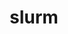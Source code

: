 ---
title: "slurm"
layout: cache
categories: [package, develop]
meta: {"versions": ["23-02-4-1"], "compilers": ["gcc@=11.1.0", "gcc@=11.3.0", "gcc@=7.5.0"], "oss": ["ubuntu18.04", "ubuntu20.04", "ubuntu22.04"], "platforms": ["linux"], "targets": ["ppc64le", "x86_64_v3"], "stacks": ["e4s", "e4s-power", "radiuss", "root", "tutorial"], "num_specs": 24, "num_specs_by_stack": {"root": 24, "radiuss": 6, "e4s-power": 6, "e4s": 6, "tutorial": 6}}
spec_details: [{"hash": "ngaggci4ospfi5jcfazwzkkuxcw6pn7g", "compiler": "gcc@=7.5.0", "versions": ["23-02-4-1"], "os": "ubuntu18.04", "platform": "linux", "target": "x86_64_v3", "variants": ["build_system=autotools", "~gtk", "~hdf5", "~hwloc", "~mariadb", "~pmix", "+readline", "~restd", "sysconfdir=PREFIX/etc"], "stacks": ["root", "radiuss"], "size": "-", "tarball": "https://binaries.spack.io/develop/build_cache/linux-ubuntu18.04-x86_64_v3/gcc-7.5.0/slurm-23-02-4-1/linux-ubuntu18.04-x86_64_v3-gcc-7.5.0-slurm-23-02-4-1-ngaggci4ospfi5jcfazwzkkuxcw6pn7g.spack"}, {"hash": "hietrqfbg5yq4ij75gpzat24jnmapcld", "compiler": "gcc@=7.5.0", "versions": ["23-02-4-1"], "os": "ubuntu18.04", "platform": "linux", "target": "x86_64_v3", "variants": ["build_system=autotools", "~gtk", "~hdf5", "~hwloc", "~mariadb", "~pmix", "+readline", "~restd", "sysconfdir=PREFIX/etc"], "stacks": ["root", "radiuss"], "size": "-", "tarball": "https://binaries.spack.io/develop/build_cache/linux-ubuntu18.04-x86_64_v3/gcc-7.5.0/slurm-23-02-4-1/linux-ubuntu18.04-x86_64_v3-gcc-7.5.0-slurm-23-02-4-1-hietrqfbg5yq4ij75gpzat24jnmapcld.spack"}, {"hash": "oej2sp6a4xe4pjt5mkup6hlguuroqf7q", "compiler": "gcc@=7.5.0", "versions": ["23-02-4-1"], "os": "ubuntu18.04", "platform": "linux", "target": "x86_64_v3", "variants": ["build_system=autotools", "~gtk", "~hdf5", "~hwloc", "~mariadb", "~pmix", "+readline", "~restd", "sysconfdir=PREFIX/etc"], "stacks": ["root", "radiuss"], "size": "-", "tarball": "https://binaries.spack.io/develop/build_cache/linux-ubuntu18.04-x86_64_v3/gcc-7.5.0/slurm-23-02-4-1/linux-ubuntu18.04-x86_64_v3-gcc-7.5.0-slurm-23-02-4-1-oej2sp6a4xe4pjt5mkup6hlguuroqf7q.spack"}, {"hash": "i6r74fxpnut3erfv4myg57eixc545sgo", "compiler": "gcc@=7.5.0", "versions": ["23-02-4-1"], "os": "ubuntu18.04", "platform": "linux", "target": "x86_64_v3", "variants": ["build_system=autotools", "~gtk", "~hdf5", "~hwloc", "~mariadb", "~pmix", "+readline", "~restd", "sysconfdir=PREFIX/etc"], "stacks": ["root", "radiuss"], "size": "-", "tarball": "https://binaries.spack.io/develop/build_cache/linux-ubuntu18.04-x86_64_v3/gcc-7.5.0/slurm-23-02-4-1/linux-ubuntu18.04-x86_64_v3-gcc-7.5.0-slurm-23-02-4-1-i6r74fxpnut3erfv4myg57eixc545sgo.spack"}, {"hash": "rjhpltgr2r3zvj5msa64acnyqmbs7xg4", "compiler": "gcc@=7.5.0", "versions": ["23-02-4-1"], "os": "ubuntu18.04", "platform": "linux", "target": "x86_64_v3", "variants": ["build_system=autotools", "~gtk", "~hdf5", "~hwloc", "~mariadb", "~pmix", "+readline", "~restd", "sysconfdir=PREFIX/etc"], "stacks": ["root", "radiuss"], "size": "-", "tarball": "https://binaries.spack.io/develop/build_cache/linux-ubuntu18.04-x86_64_v3/gcc-7.5.0/slurm-23-02-4-1/linux-ubuntu18.04-x86_64_v3-gcc-7.5.0-slurm-23-02-4-1-rjhpltgr2r3zvj5msa64acnyqmbs7xg4.spack"}, {"hash": "u2fb3lpskgtgas374x7o4w4exab3inxb", "compiler": "gcc@=7.5.0", "versions": ["23-02-4-1"], "os": "ubuntu18.04", "platform": "linux", "target": "x86_64_v3", "variants": ["build_system=autotools", "~gtk", "~hdf5", "~hwloc", "~mariadb", "~pmix", "+readline", "~restd", "sysconfdir=PREFIX/etc"], "stacks": ["root", "radiuss"], "size": "-", "tarball": "https://binaries.spack.io/develop/build_cache/linux-ubuntu18.04-x86_64_v3/gcc-7.5.0/slurm-23-02-4-1/linux-ubuntu18.04-x86_64_v3-gcc-7.5.0-slurm-23-02-4-1-u2fb3lpskgtgas374x7o4w4exab3inxb.spack"}, {"hash": "ktnqlunzzjgwpxfip2oey7rkapcdvya2", "compiler": "gcc@=11.1.0", "versions": ["23-02-4-1"], "os": "ubuntu20.04", "platform": "linux", "target": "ppc64le", "variants": ["build_system=autotools", "~gtk", "~hdf5", "~hwloc", "~mariadb", "~pmix", "+readline", "~restd", "sysconfdir=PREFIX/etc"], "stacks": ["root", "e4s-power"], "size": "-", "tarball": "https://binaries.spack.io/develop/build_cache/linux-ubuntu20.04-ppc64le/gcc-11.1.0/slurm-23-02-4-1/linux-ubuntu20.04-ppc64le-gcc-11.1.0-slurm-23-02-4-1-ktnqlunzzjgwpxfip2oey7rkapcdvya2.spack"}, {"hash": "qqg5h25nguex7e74zyko3ub2paqy5xe5", "compiler": "gcc@=11.1.0", "versions": ["23-02-4-1"], "os": "ubuntu20.04", "platform": "linux", "target": "ppc64le", "variants": ["build_system=autotools", "~gtk", "~hdf5", "~hwloc", "~mariadb", "~pmix", "+readline", "~restd", "sysconfdir=PREFIX/etc"], "stacks": ["root", "e4s-power"], "size": "-", "tarball": "https://binaries.spack.io/develop/build_cache/linux-ubuntu20.04-ppc64le/gcc-11.1.0/slurm-23-02-4-1/linux-ubuntu20.04-ppc64le-gcc-11.1.0-slurm-23-02-4-1-qqg5h25nguex7e74zyko3ub2paqy5xe5.spack"}, {"hash": "4frboxgmvj7aak2zpqfti5i4barpbkpo", "compiler": "gcc@=11.1.0", "versions": ["23-02-4-1"], "os": "ubuntu20.04", "platform": "linux", "target": "ppc64le", "variants": ["build_system=autotools", "~gtk", "~hdf5", "~hwloc", "~mariadb", "~pmix", "+readline", "~restd", "sysconfdir=PREFIX/etc"], "stacks": ["root", "e4s-power"], "size": "-", "tarball": "https://binaries.spack.io/develop/build_cache/linux-ubuntu20.04-ppc64le/gcc-11.1.0/slurm-23-02-4-1/linux-ubuntu20.04-ppc64le-gcc-11.1.0-slurm-23-02-4-1-4frboxgmvj7aak2zpqfti5i4barpbkpo.spack"}, {"hash": "d5eu5m6hhkphnlkdwljwnd3tap25hx7v", "compiler": "gcc@=11.1.0", "versions": ["23-02-4-1"], "os": "ubuntu20.04", "platform": "linux", "target": "ppc64le", "variants": ["build_system=autotools", "~gtk", "~hdf5", "~hwloc", "~mariadb", "~pmix", "+readline", "~restd", "sysconfdir=PREFIX/etc"], "stacks": ["root", "e4s-power"], "size": "-", "tarball": "https://binaries.spack.io/develop/build_cache/linux-ubuntu20.04-ppc64le/gcc-11.1.0/slurm-23-02-4-1/linux-ubuntu20.04-ppc64le-gcc-11.1.0-slurm-23-02-4-1-d5eu5m6hhkphnlkdwljwnd3tap25hx7v.spack"}, {"hash": "fzoidt7jgqn26rp4atpl753p2s2wjtyh", "compiler": "gcc@=11.1.0", "versions": ["23-02-4-1"], "os": "ubuntu20.04", "platform": "linux", "target": "ppc64le", "variants": ["build_system=autotools", "~gtk", "~hdf5", "~hwloc", "~mariadb", "~pmix", "+readline", "~restd", "sysconfdir=PREFIX/etc"], "stacks": ["root", "e4s-power"], "size": "-", "tarball": "https://binaries.spack.io/develop/build_cache/linux-ubuntu20.04-ppc64le/gcc-11.1.0/slurm-23-02-4-1/linux-ubuntu20.04-ppc64le-gcc-11.1.0-slurm-23-02-4-1-fzoidt7jgqn26rp4atpl753p2s2wjtyh.spack"}, {"hash": "wr2eprz5so3il5t5qhqgodpnmcxgitld", "compiler": "gcc@=11.1.0", "versions": ["23-02-4-1"], "os": "ubuntu20.04", "platform": "linux", "target": "ppc64le", "variants": ["build_system=autotools", "~gtk", "~hdf5", "~hwloc", "~mariadb", "~pmix", "+readline", "~restd", "sysconfdir=PREFIX/etc"], "stacks": ["root", "e4s-power"], "size": "-", "tarball": "https://binaries.spack.io/develop/build_cache/linux-ubuntu20.04-ppc64le/gcc-11.1.0/slurm-23-02-4-1/linux-ubuntu20.04-ppc64le-gcc-11.1.0-slurm-23-02-4-1-wr2eprz5so3il5t5qhqgodpnmcxgitld.spack"}, {"hash": "oov7365fky4xttotjpcfo2pjcgqbes6f", "compiler": "gcc@=11.1.0", "versions": ["23-02-4-1"], "os": "ubuntu20.04", "platform": "linux", "target": "x86_64_v3", "variants": ["build_system=autotools", "~gtk", "~hdf5", "~hwloc", "~mariadb", "~pmix", "+readline", "~restd", "sysconfdir=PREFIX/etc"], "stacks": ["e4s", "root"], "size": "-", "tarball": "https://binaries.spack.io/develop/build_cache/linux-ubuntu20.04-x86_64_v3/gcc-11.1.0/slurm-23-02-4-1/linux-ubuntu20.04-x86_64_v3-gcc-11.1.0-slurm-23-02-4-1-oov7365fky4xttotjpcfo2pjcgqbes6f.spack"}, {"hash": "bdugyc6h5vetlwj4uvze3xwboo45quh4", "compiler": "gcc@=11.1.0", "versions": ["23-02-4-1"], "os": "ubuntu20.04", "platform": "linux", "target": "x86_64_v3", "variants": ["build_system=autotools", "~gtk", "~hdf5", "~hwloc", "~mariadb", "~pmix", "+readline", "~restd", "sysconfdir=PREFIX/etc"], "stacks": ["e4s", "root"], "size": "-", "tarball": "https://binaries.spack.io/develop/build_cache/linux-ubuntu20.04-x86_64_v3/gcc-11.1.0/slurm-23-02-4-1/linux-ubuntu20.04-x86_64_v3-gcc-11.1.0-slurm-23-02-4-1-bdugyc6h5vetlwj4uvze3xwboo45quh4.spack"}, {"hash": "a4zb2asxzsmzzniilxfhl3cljm44uune", "compiler": "gcc@=11.1.0", "versions": ["23-02-4-1"], "os": "ubuntu20.04", "platform": "linux", "target": "x86_64_v3", "variants": ["build_system=autotools", "~gtk", "~hdf5", "~hwloc", "~mariadb", "~pmix", "+readline", "~restd", "sysconfdir=PREFIX/etc"], "stacks": ["e4s", "root"], "size": "-", "tarball": "https://binaries.spack.io/develop/build_cache/linux-ubuntu20.04-x86_64_v3/gcc-11.1.0/slurm-23-02-4-1/linux-ubuntu20.04-x86_64_v3-gcc-11.1.0-slurm-23-02-4-1-a4zb2asxzsmzzniilxfhl3cljm44uune.spack"}, {"hash": "aqgmyvmkbcf6crhvnbiiqpidlf2ahaao", "compiler": "gcc@=11.1.0", "versions": ["23-02-4-1"], "os": "ubuntu20.04", "platform": "linux", "target": "x86_64_v3", "variants": ["build_system=autotools", "~gtk", "~hdf5", "~hwloc", "~mariadb", "~pmix", "+readline", "~restd", "sysconfdir=PREFIX/etc"], "stacks": ["e4s", "root"], "size": "-", "tarball": "https://binaries.spack.io/develop/build_cache/linux-ubuntu20.04-x86_64_v3/gcc-11.1.0/slurm-23-02-4-1/linux-ubuntu20.04-x86_64_v3-gcc-11.1.0-slurm-23-02-4-1-aqgmyvmkbcf6crhvnbiiqpidlf2ahaao.spack"}, {"hash": "caq6olkk2gt7mm7l37c5ssz2tiba27nl", "compiler": "gcc@=11.1.0", "versions": ["23-02-4-1"], "os": "ubuntu20.04", "platform": "linux", "target": "x86_64_v3", "variants": ["build_system=autotools", "~gtk", "~hdf5", "~hwloc", "~mariadb", "~pmix", "+readline", "~restd", "sysconfdir=PREFIX/etc"], "stacks": ["e4s", "root"], "size": "-", "tarball": "https://binaries.spack.io/develop/build_cache/linux-ubuntu20.04-x86_64_v3/gcc-11.1.0/slurm-23-02-4-1/linux-ubuntu20.04-x86_64_v3-gcc-11.1.0-slurm-23-02-4-1-caq6olkk2gt7mm7l37c5ssz2tiba27nl.spack"}, {"hash": "nqzqung3a6mbxela7h6aksxr5sjrhbkw", "compiler": "gcc@=11.1.0", "versions": ["23-02-4-1"], "os": "ubuntu20.04", "platform": "linux", "target": "x86_64_v3", "variants": ["build_system=autotools", "~gtk", "~hdf5", "~hwloc", "~mariadb", "~pmix", "+readline", "~restd", "sysconfdir=PREFIX/etc"], "stacks": ["e4s", "root"], "size": "-", "tarball": "https://binaries.spack.io/develop/build_cache/linux-ubuntu20.04-x86_64_v3/gcc-11.1.0/slurm-23-02-4-1/linux-ubuntu20.04-x86_64_v3-gcc-11.1.0-slurm-23-02-4-1-nqzqung3a6mbxela7h6aksxr5sjrhbkw.spack"}, {"hash": "dw35g23hasgsbdfacr63n4pfne7sxgdf", "compiler": "gcc@=11.3.0", "versions": ["23-02-4-1"], "os": "ubuntu22.04", "platform": "linux", "target": "x86_64_v3", "variants": ["build_system=autotools", "~gtk", "~hdf5", "~hwloc", "~mariadb", "~pmix", "+readline", "~restd", "sysconfdir=PREFIX/etc"], "stacks": ["tutorial", "root"], "size": "-", "tarball": "https://binaries.spack.io/develop/build_cache/linux-ubuntu22.04-x86_64_v3/gcc-11.3.0/slurm-23-02-4-1/linux-ubuntu22.04-x86_64_v3-gcc-11.3.0-slurm-23-02-4-1-dw35g23hasgsbdfacr63n4pfne7sxgdf.spack"}, {"hash": "scuucheio6yntf5gcnm3p2yvjzfb25pg", "compiler": "gcc@=11.3.0", "versions": ["23-02-4-1"], "os": "ubuntu22.04", "platform": "linux", "target": "x86_64_v3", "variants": ["build_system=autotools", "~gtk", "~hdf5", "~hwloc", "~mariadb", "~pmix", "+readline", "~restd", "sysconfdir=PREFIX/etc"], "stacks": ["tutorial", "root"], "size": "-", "tarball": "https://binaries.spack.io/develop/build_cache/linux-ubuntu22.04-x86_64_v3/gcc-11.3.0/slurm-23-02-4-1/linux-ubuntu22.04-x86_64_v3-gcc-11.3.0-slurm-23-02-4-1-scuucheio6yntf5gcnm3p2yvjzfb25pg.spack"}, {"hash": "qgvirx6cylovaq64g6mrufxmjd2ymgh2", "compiler": "gcc@=11.3.0", "versions": ["23-02-4-1"], "os": "ubuntu22.04", "platform": "linux", "target": "x86_64_v3", "variants": ["build_system=autotools", "~gtk", "~hdf5", "~hwloc", "~mariadb", "~pmix", "+readline", "~restd", "sysconfdir=PREFIX/etc"], "stacks": ["tutorial", "root"], "size": "-", "tarball": "https://binaries.spack.io/develop/build_cache/linux-ubuntu22.04-x86_64_v3/gcc-11.3.0/slurm-23-02-4-1/linux-ubuntu22.04-x86_64_v3-gcc-11.3.0-slurm-23-02-4-1-qgvirx6cylovaq64g6mrufxmjd2ymgh2.spack"}, {"hash": "ouzlziqy6qhnjewffdemy2zw3i6x5une", "compiler": "gcc@=11.3.0", "versions": ["23-02-4-1"], "os": "ubuntu22.04", "platform": "linux", "target": "x86_64_v3", "variants": ["build_system=autotools", "~gtk", "~hdf5", "~hwloc", "~mariadb", "~pmix", "+readline", "~restd", "sysconfdir=PREFIX/etc"], "stacks": ["tutorial", "root"], "size": "-", "tarball": "https://binaries.spack.io/develop/build_cache/linux-ubuntu22.04-x86_64_v3/gcc-11.3.0/slurm-23-02-4-1/linux-ubuntu22.04-x86_64_v3-gcc-11.3.0-slurm-23-02-4-1-ouzlziqy6qhnjewffdemy2zw3i6x5une.spack"}, {"hash": "pdz6thejypelobnk7np5el6xqbsvzvfi", "compiler": "gcc@=11.3.0", "versions": ["23-02-4-1"], "os": "ubuntu22.04", "platform": "linux", "target": "x86_64_v3", "variants": ["build_system=autotools", "~gtk", "~hdf5", "~hwloc", "~mariadb", "~pmix", "+readline", "~restd", "sysconfdir=PREFIX/etc"], "stacks": ["tutorial", "root"], "size": "-", "tarball": "https://binaries.spack.io/develop/build_cache/linux-ubuntu22.04-x86_64_v3/gcc-11.3.0/slurm-23-02-4-1/linux-ubuntu22.04-x86_64_v3-gcc-11.3.0-slurm-23-02-4-1-pdz6thejypelobnk7np5el6xqbsvzvfi.spack"}, {"hash": "ewiuh5irqxl5jinsbknzekwx2ka5np5h", "compiler": "gcc@=11.3.0", "versions": ["23-02-4-1"], "os": "ubuntu22.04", "platform": "linux", "target": "x86_64_v3", "variants": ["build_system=autotools", "~gtk", "~hdf5", "~hwloc", "~mariadb", "~pmix", "+readline", "~restd", "sysconfdir=PREFIX/etc"], "stacks": ["tutorial", "root"], "size": "-", "tarball": "https://binaries.spack.io/develop/build_cache/linux-ubuntu22.04-x86_64_v3/gcc-11.3.0/slurm-23-02-4-1/linux-ubuntu22.04-x86_64_v3-gcc-11.3.0-slurm-23-02-4-1-ewiuh5irqxl5jinsbknzekwx2ka5np5h.spack"}]
---